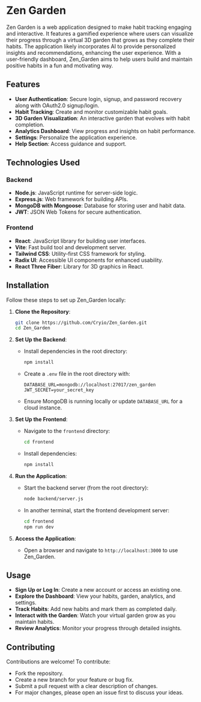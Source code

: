 # Zen Garden

Zen Garden is a web application designed to make habit tracking engaging and interactive. It features a gamified experience where users can visualize their progress through a virtual 3D garden that grows as they complete their habits. The application likely incorporates AI to provide personalized insights and recommendations, enhancing the user experience. With a user-friendly dashboard, Zen_Garden aims to help users build and maintain positive habits in a fun and motivating way.

## Features 

- **User Authentication**: Secure login, signup, and password recovery along with OAuth2.0 signup/login. 
- **Habit Tracking**: Create and monitor customizable habit goals.
- **3D Garden Visualization**: An interactive garden that evolves with habit completion.
- **Analytics Dashboard**: View progress and insights on habit performance.
- **Settings**: Personalize the application experience.
- **Help Section**: Access guidance and support.

## Technologies Used

### Backend
- **Node.js**: JavaScript runtime for server-side logic.
- **Express.js**: Web framework for building APIs.
- **MongoDB with Mongoose**: Database for storing user and habit data.
- **JWT**: JSON Web Tokens for secure authentication.

### Frontend
- **React**: JavaScript library for building user interfaces.
- **Vite**: Fast build tool and development server.
- **Tailwind CSS**: Utility-first CSS framework for styling.
- **Radix UI**: Accessible UI components for enhanced usability.
- **React Three Fiber**: Library for 3D graphics in React.

## Installation

Follow these steps to set up Zen_Garden locally:

1. **Clone the Repository**:
   ```bash
   git clone https://github.com/Cryio/Zen_Garden.git
   cd Zen_Garden
   ```

2. **Set Up the Backend**:
   - Install dependencies in the root directory:
     ```bash
     npm install
     ```
   - Create a `.env` file in the root directory with:
     ```
     DATABASE_URL=mongodb://localhost:27017/zen_garden
     JWT_SECRET=your_secret_key
     ```
   - Ensure MongoDB is running locally or update `DATABASE_URL` for a cloud instance.

3. **Set Up the Frontend**:
   - Navigate to the `frontend` directory:
     ```bash
     cd frontend
     ```
   - Install dependencies:
     ```bash
     npm install
     ```

4. **Run the Application**:
   - Start the backend server (from the root directory):
     ```bash
     node backend/server.js
     ```
   - In another terminal, start the frontend development server:
     ```bash
     cd frontend
     npm run dev
     ```

5. **Access the Application**:
   - Open a browser and navigate to `http://localhost:3000` to use Zen_Garden.

## Usage

- **Sign Up or Log In**: Create a new account or access an existing one.
- **Explore the Dashboard**: View your habits, garden, analytics, and settings.
- **Track Habits**: Add new habits and mark them as completed daily.
- **Interact with the Garden**: Watch your virtual garden grow as you maintain habits.
- **Review Analytics**: Monitor your progress through detailed insights.

## Contributing

Contributions are welcome! To contribute:
- Fork the repository.
- Create a new branch for your feature or bug fix.
- Submit a pull request with a clear description of changes.
- For major changes, please open an issue first to discuss your ideas.
